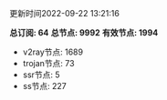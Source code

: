 更新时间2022-09-22 13:21:16

**总订阅: 64**
**总节点: 9992**
**有效节点: 1994**
- v2ray节点: 1689
- trojan节点: 73
- ssr节点: 5
- ss节点: 227
